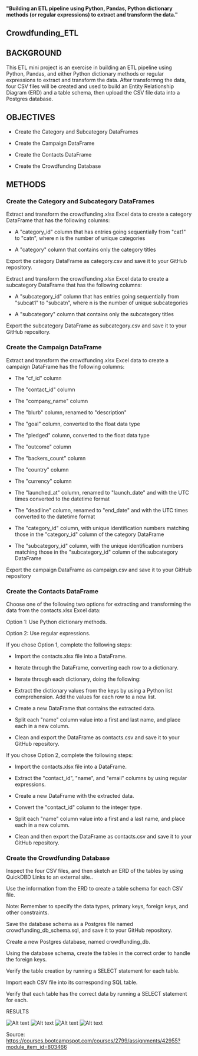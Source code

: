 #### "Building an ETL pipeline using Python, Pandas, Python dictionary methods (or regular expressions) to extract and transform the data."

## Crowdfunding_ETL

## BACKGROUND

This ETL mini project is an exercise in building an ETL pipeline using Python, Pandas, and either Python dictionary methods or regular expressions to extract and transform the data. After transformng the data, four CSV files will be created and used to build an Entity Relationship Diagram (ERD) and a table schema, then upload the CSV file data into a Postgres database.

## OBJECTIVES

- Create the Category and Subcategory DataFrames

- Create the Campaign DataFrame

- Create the Contacts DataFrame

- Create the Crowdfunding Database

## METHODS

### Create the Category and Subcategory DataFrames

Extract and transform the crowdfunding.xlsx Excel data to create a category DataFrame that has the following columns:

- A "category_id" column that has entries going sequentially from "cat1" to "catn", where n is the number of unique categories

- A "category" column that contains only the category titles

Export the category DataFrame as category.csv and save it to your GitHub repository.

Extract and transform the crowdfunding.xlsx Excel data to create a subcategory DataFrame that has the following columns:

- A "subcategory_id" column that has entries going sequentially from "subcat1" to "subcatn", where n is the number of unique subcategories

- A "subcategory" column that contains only the subcategory titles

Export the subcategory DataFrame as subcategory.csv and save it to your GitHub repository.

### Create the Campaign DataFrame

Extract and transform the crowdfunding.xlsx Excel data to create a campaign DataFrame has the following columns:

- The "cf_id" column

- The "contact_id" column

- The "company_name" column

- The "blurb" column, renamed to "description"

- The "goal" column, converted to the float data type

- The "pledged" column, converted to the float data type

- The "outcome" column

- The "backers_count" column

- The "country" column

- The "currency" column

- The "launched_at" column, renamed to "launch_date" and with the UTC times converted to the datetime format

- The "deadline" column, renamed to "end_date" and with the UTC times converted to the datetime format

- The "category_id" column, with unique identification numbers matching those in the "category_id" column of   the category DataFrame

- The "subcategory_id" column, with the unique identification numbers matching those in the "subcategory_id" column of the subcategory DataFrame

Export the campaign DataFrame as campaign.csv and save it to your GitHub repository

### Create the Contacts DataFrame

Choose one of the following two options for extracting and transforming the data from the contacts.xlsx Excel data:

Option 1: Use Python dictionary methods.

Option 2: Use regular expressions.

If you chose Option 1, complete the following steps:

- Import the contacts.xlsx file into a DataFrame.

- Iterate through the DataFrame, converting each row to a dictionary.

- Iterate through each dictionary, doing the following:

- Extract the dictionary values from the keys by using a Python list comprehension.
   Add the values for each row to a new list.

- Create a new DataFrame that contains the extracted data.

- Split each "name" column value into a first and last name, and place each in a new column.

- Clean and export the DataFrame as contacts.csv and save it to your GitHub repository.

If you chose Option 2, complete the following steps:

- Import the contacts.xlsx file into a DataFrame.

- Extract the "contact_id", "name", and "email" columns by using regular expressions.

- Create a new DataFrame with the extracted data.

- Convert the "contact_id" column to the integer type.

- Split each "name" column value into a first and a last name, and place each in a new column.

- Clean and then export the DataFrame as contacts.csv and save it to your GitHub repository.

### Create the Crowdfunding Database

Inspect the four CSV files, and then sketch an ERD of the tables by using QuickDBD Links to an external site..

Use the information from the ERD to create a table schema for each CSV file.

Note: Remember to specify the data types, primary keys, foreign keys, and other constraints.

Save the database schema as a Postgres file named crowdfunding_db_schema.sql, and save it to your GitHub repository.

Create a new Postgres database, named crowdfunding_db.

Using the database schema, create the tables in the correct order to handle the foreign keys.

Verify the table creation by running a SELECT statement for each table.

Import each CSV file into its corresponding SQL table.

Verify that each table has the correct data by running a SELECT statement for each.


RESULTS

![Alt text](DataFrames/category_df.png)
![Alt text](DataFrames/subcategory_df.png)
![Alt text](DataFrames/campaign_df.png)
![Alt text](DataFrames/contacts_df.png)

Source: https://courses.bootcampspot.com/courses/2799/assignments/42955?module_item_id=803466

